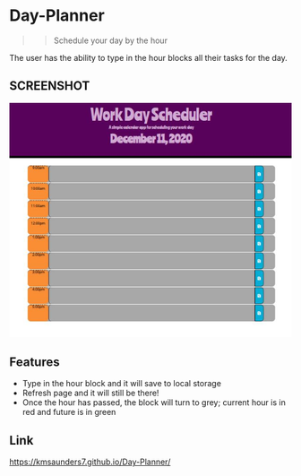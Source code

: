 # Day-Planner
>> Schedule your day by the hour

The user has the ability to type in the hour blocks all their tasks for the day.

## SCREENSHOT

![Image of Day Planner Webpage](./assets/dayplanner.JPG)

## Features

- Type in the hour block and it will save to local storage
- Refresh page and it will still be there!
- Once the hour has passed, the block will turn to grey; current hour is in red and future is in green


## Link

https://kmsaunders7.github.io/Day-Planner/
